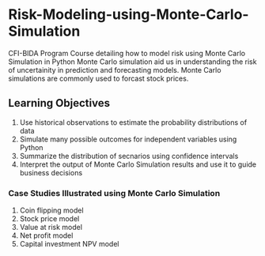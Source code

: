# Risk-Modeling-using-Monte-Carlo-Simulation
CFI-BIDA Program Course detailing how to model risk using Monte Carlo Simulation in Python
Monte Carlo simulation aid us in understanding the risk of uncertainity in prediction and forecasting models. Monte Carlo simulations are commonly used to forcast stock prices.


## Learning Objectives
1. Use historical observations to estimate the probability distributions of data
2. Simulate many possible outcomes for independent variables using Python
3. Summarize the distribution of secnarios using confidence intervals
4. Interpret the output of Monte Carlo Simulation results and use it to guide business decisions

### Case Studies Illustrated using Monte Carlo Simulation
1. Coin flipping model
2. Stock price model
3. Value at risk model
4. Net profit model
5. Capital investment NPV model
